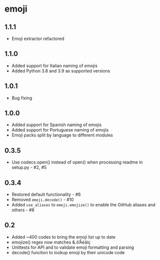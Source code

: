 emoji
=====

1.1.1
-----
* Emoji extractor refactored 

1.1.0
-----
* Added support for Italian naming of emojis
* Added Python 3.8 and 3.9 as supported versions

1.0.1
-----
* Bug fixing

1.0.0
-----
* Added support for Spanish naming of emojis
* Added support for Portuguese naming of emojis
* Emoji packs split by language to different modules

0.3.5
-----
* Use codecs.open() instead of open() when processing readme in setup.py - #2, #5

0.3.4
-----
* Restored default functionality - #6
* Removed `emoji.decode()` - #10
* Added `use_aliases` to `emoji.emojize()` to enable the GitHub aliases and others - #8

0.2
---
* Added ~400 codes to bring the emoji list up to date
* emojize() regex now matches &.ô’Åéãíç
* Unittests for API and to validate emoji formatting and parsing
* decode() function to lookup emoji by their unicode code
